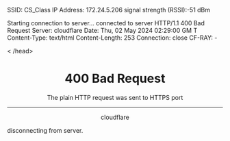 SSID: CS_Class
IP Address: 172.24.5.206
signal strength (RSSI):-51 dBm

Starting connection to server...
connected to server
HTTP/1.1 400 Bad Request
Server: cloudflare
Date: Thu, 02 May 2024 02:29:00 GM
T
Content-Type: text/html
Content-Length: 253
Connection: close
CF-RAY: -



<html>
<head><title>400 The plain HTTP request was sent to HTTPS port</title><
/head>
<body>
<center><h1>400 Bad Request</h1></center>
<center>The plain HTTP request was sent to HTTPS port</center>
<hr><center>cloudflare</center>
</bo
dy>
</html>

disconnecting from server.
